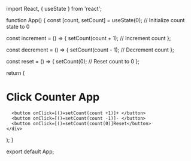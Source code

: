 import React, { useState } from 'react';

function App() {
  const [count, setCount] = useState(0); // Initialize count state to 0

  const increment = () => {
    setCount(count + 1); // Increment count
  };

  const decrement = () => {
    setCount(count - 1); // Decrement count
  };

  const reset = () => {
    setCount(0); // Reset count to 0
  };

  return (
    <div className="App">
      <h1>Click Counter App</h1>

      <button onClick=[()=setCount(count +1)]+ </button>
      <button onClick=[()=setCount(count -1)]- </button>
      <button onClick=[()=setCount(count(0)]Reset</button>
    </div>
  );
}

export default App;